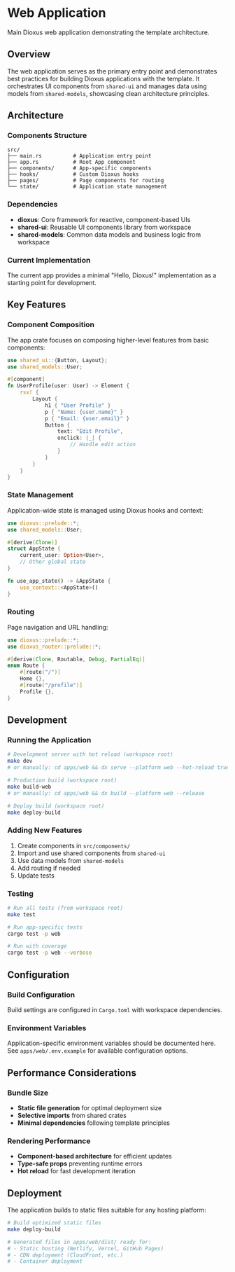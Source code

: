 # Web Application

Main Dioxus web application demonstrating the template architecture.

## Overview

The web application serves as the primary entry point and demonstrates best practices for building Dioxus applications with the template. It orchestrates UI components from `shared-ui` and manages data using models from `shared-models`, showcasing clean architecture principles.

## Architecture

### Components Structure
```
src/
├── main.rs          # Application entry point
├── app.rs           # Root App component
├── components/      # App-specific components
├── hooks/           # Custom Dioxus hooks
├── pages/           # Page components for routing
└── state/           # Application state management
```

### Dependencies
- **dioxus**: Core framework for reactive, component-based UIs
- **shared-ui**: Reusable UI components library from workspace
- **shared-models**: Common data models and business logic from workspace

### Current Implementation
The current app provides a minimal "Hello, Dioxus!" implementation as a starting point for development.

## Key Features

### Component Composition
The app crate focuses on composing higher-level features from basic components:

```rust
use shared_ui::{Button, Layout};
use shared_models::User;

#[component]
fn UserProfile(user: User) -> Element {
    rsx! {
        Layout {
            h1 { "User Profile" }
            p { "Name: {user.name}" }
            p { "Email: {user.email}" }
            Button {
                text: "Edit Profile",
                onclick: |_| {
                    // Handle edit action
                }
            }
        }
    }
}
```

### State Management
Application-wide state is managed using Dioxus hooks and context:

```rust
use dioxus::prelude::*;
use shared_models::User;

#[derive(Clone)]
struct AppState {
    current_user: Option<User>,
    // Other global state
}

fn use_app_state() -> &AppState {
    use_context::<AppState>()
}
```

### Routing
Page navigation and URL handling:

```rust
use dioxus::prelude::*;
use dioxus_router::prelude::*;

#[derive(Clone, Routable, Debug, PartialEq)]
enum Route {
    #[route("/")]
    Home {},
    #[route("/profile")]
    Profile {},
}
```

## Development

### Running the Application
```bash
# Development server with hot reload (workspace root)
make dev
# or manually: cd apps/web && dx serve --platform web --hot-reload true

# Production build (workspace root)
make build-web
# or manually: cd apps/web && dx build --platform web --release

# Deploy build (workspace root)
make deploy-build
```

### Adding New Features
1. Create components in `src/components/`
2. Import and use shared components from `shared-ui`
3. Use data models from `shared-models`
4. Add routing if needed
5. Update tests

### Testing
```bash
# Run all tests (from workspace root)
make test

# Run app-specific tests
cargo test -p web

# Run with coverage
cargo test -p web --verbose
```

## Configuration

### Build Configuration
Build settings are configured in `Cargo.toml` with workspace dependencies.

### Environment Variables
Application-specific environment variables should be documented here.
See `apps/web/.env.example` for available configuration options.

## Performance Considerations

### Bundle Size
- **Static file generation** for optimal deployment size
- **Selective imports** from shared crates
- **Minimal dependencies** following template principles

### Rendering Performance
- **Component-based architecture** for efficient updates
- **Type-safe props** preventing runtime errors
- **Hot reload** for fast development iteration

## Deployment

The application builds to static files suitable for any hosting platform:

```bash
# Build optimized static files
make deploy-build

# Generated files in apps/web/dist/ ready for:
# - Static hosting (Netlify, Vercel, GitHub Pages)
# - CDN deployment (CloudFront, etc.)
# - Container deployment
```
